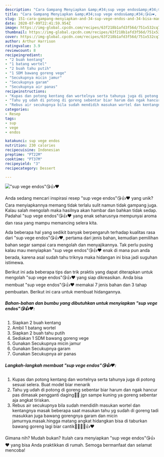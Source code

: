```yaml
---
description: "Cara Gampang Menyiapkan &amp;#34;sup vege endos&amp;#34;😘👍❤️, Bisa Manjain Lidah"
title: "Cara Gampang Menyiapkan &amp;#34;sup vege endos&amp;#34;😘👍❤️, Bisa Manjain Lidah"
slug: 151-cara-gampang-menyiapkan-and-34-sup-vege-endos-and-34-bisa-manjain-lidah
date: 2020-07-09T22:41:59.954Z
image: https://img-global.cpcdn.com/recipes/63f218b1afd3f56d/751x532cq70/sup-vege-endos😘👍❤️-foto-resep-utama.jpg
thumbnail: https://img-global.cpcdn.com/recipes/63f218b1afd3f56d/751x532cq70/sup-vege-endos😘👍❤️-foto-resep-utama.jpg
cover: https://img-global.cpcdn.com/recipes/63f218b1afd3f56d/751x532cq70/sup-vege-endos😘👍❤️-foto-resep-utama.jpg
author: Arthur Harrison
ratingvalue: 3.9
reviewcount: 8
recipeingredient:
- "2 buah kentang"
- "1 batang wortel"
- "2 buah tahu putih"
- "1 SDM bawang goreng vege"
- "Secukupnya micin jamur"
- "Secukupnya garam"
- "Secukupnya air panas"
recipeinstructions:
- "Kupas dan potong kentang dan wortelnya serta tahunya juga di potong sesuai selera. Buat model biar menarik"
- "Tahu yg udah di potong di goreng sebentar biar harum dan ngak hancur pas dimasak pengganti daging🤭🤭 jgn sampe kuning ya goreng sebentar aja angkat tiriskan."
- "Rebus air secukupnya bila sudah mendidih masukan wortel dan kentangnya masak beberapa saat masukan tahu yg sudah di goreng tadi masukkan juga bawang gorengnya garam dan micin jamurnya.masak.hingga matang angkat hidangkan bisa di taburkan bawang goreng lagi biar cantik🤭🤭🙏🙏👍❤️"
categories:
- Resep
tags:
- sup
- vege
- endos

katakunci: sup vege endos 
nutrition: 230 calories
recipecuisine: Indonesian
preptime: "PT22M"
cooktime: "PT37M"
recipeyield: "3"
recipecategory: Dessert

---
```



![&#34;sup vege endos&#34;😘👍❤️](https://img-global.cpcdn.com/recipes/63f218b1afd3f56d/751x532cq70/sup-vege-endos😘👍❤️-foto-resep-utama.jpg)

Anda sedang mencari inspirasi resep &#34;sup vege endos&#34;😘👍❤️ yang unik? Cara menyiapkannya memang tidak terlalu sulit namun tidak gampang juga. Kalau salah mengolah maka hasilnya akan hambar dan bahkan tidak sedap. Padahal &#34;sup vege endos&#34;😘👍❤️ yang enak seharusnya mempunyai aroma dan rasa yang mampu memancing selera kita.



Ada beberapa hal yang sedikit banyak berpengaruh terhadap kualitas rasa dari &#34;sup vege endos&#34;😘👍❤️, pertama dari jenis bahan, kemudian pemilihan bahan segar sampai cara mengolah dan menyajikannya. Tak perlu pusing kalau mau menyiapkan &#34;sup vege endos&#34;😘👍❤️ enak di mana pun anda berada, karena asal sudah tahu triknya maka hidangan ini bisa jadi suguhan istimewa.


Berikut ini ada beberapa tips dan trik praktis yang dapat diterapkan untuk mengolah &#34;sup vege endos&#34;😘👍❤️ yang siap dikreasikan. Anda bisa membuat &#34;sup vege endos&#34;😘👍❤️ memakai 7 jenis bahan dan 3 tahap pembuatan. Berikut ini cara untuk membuat hidangannya.

<!--inarticleads1-->

##### Bahan-bahan dan bumbu yang dibutuhkan untuk menyiapkan &#34;sup vege endos&#34;😘👍❤️:

1. Siapkan 2 buah kentang
1. Ambil 1 batang wortel
1. Siapkan 2 buah tahu putih
1. Sediakan 1 SDM bawang goreng vege
1. Gunakan Secukupnya micin jamur
1. Gunakan Secukupnya garam
1. Gunakan Secukupnya air panas




<!--inarticleads2-->

##### Langkah-langkah membuat &#34;sup vege endos&#34;😘👍❤️:

1. Kupas dan potong kentang dan wortelnya serta tahunya juga di potong sesuai selera. Buat model biar menarik
1. Tahu yg udah di potong di goreng sebentar biar harum dan ngak hancur pas dimasak pengganti daging🤭🤭 jgn sampe kuning ya goreng sebentar aja angkat tiriskan.
1. Rebus air secukupnya bila sudah mendidih masukan wortel dan kentangnya masak beberapa saat masukan tahu yg sudah di goreng tadi masukkan juga bawang gorengnya garam dan micin jamurnya.masak.hingga matang angkat hidangkan bisa di taburkan bawang goreng lagi biar cantik🤭🤭🙏🙏👍❤️




Gimana nih? Mudah bukan? Itulah cara menyiapkan &#34;sup vege endos&#34;😘👍❤️ yang bisa Anda praktikkan di rumah. Semoga bermanfaat dan selamat mencoba!
